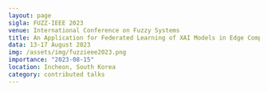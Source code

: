 ```yaml
---
layout: page
sigla: FUZZ-IEEE 2023
venue: International Conference on Fuzzy Systems
title: An Application for Federated Learning of XAI Models in Edge Computing Environments
data: 13-17 August 2023
img: /assets/img/fuzzieee2023.png
importance: "2023-08-15"
location: Incheon, South Korea
category: contributed talks
---
```

